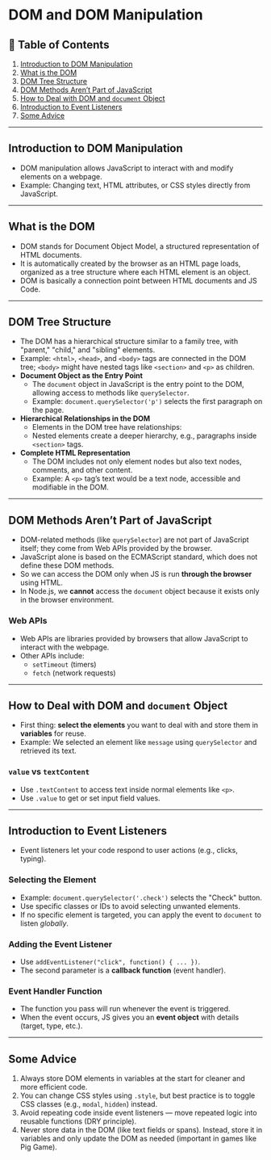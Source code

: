 # **DOM and DOM Manipulation**

## 📑 Table of Contents

1. [Introduction to DOM Manipulation](#introduction-to-dom-manipulation)
2. [What is the DOM](#what-is-the-dom)
3. [DOM Tree Structure](#dom-tree-structure)
4. [DOM Methods Aren’t Part of JavaScript](#dom-methods-arent-part-of-javascript)
5. [How to Deal with DOM and `document` Object](#how-to-deal-with-dom-and-document-object)
6. [Introduction to Event Listeners](#introduction-to-event-listeners)
7. [Some Advice](#some-advice)

---

## **Introduction to DOM Manipulation**

- DOM manipulation allows JavaScript to interact with and modify elements on a webpage.
- Example: Changing text, HTML attributes, or CSS styles directly from JavaScript.

---

## **What is the DOM**

- DOM stands for Document Object Model, a structured representation of HTML documents.
- It is automatically created by the browser as an HTML page loads, organized as a tree structure where each HTML element is an object.
- DOM is basically a connection point between HTML documents and JS Code.

---

## **DOM Tree Structure**

- The DOM has a hierarchical structure similar to a family tree, with "parent," "child," and "sibling" elements.
- Example: `<html>`, `<head>`, and `<body>` tags are connected in the DOM tree; `<body>` might have nested tags like `<section>` and `<p>` as children.
- **Document Object as the Entry Point**
  - The `document` object in JavaScript is the entry point to the DOM, allowing access to methods like `querySelector`.
  - Example: `document.querySelector('p')` selects the first paragraph on the page.
- **Hierarchical Relationships in the DOM**
  - Elements in the DOM tree have relationships:
  - Nested elements create a deeper hierarchy, e.g., paragraphs inside `<section>` tags.
- **Complete HTML Representation**
  - The DOM includes not only element nodes but also text nodes, comments, and other content.
  - Example: A `<p>` tag’s text would be a text node, accessible and modifiable in the DOM.

---

## **DOM Methods Aren’t Part of JavaScript**

- DOM-related methods (like `querySelector`) are not part of JavaScript itself; they come from Web APIs provided by the browser.
- JavaScript alone is based on the ECMAScript standard, which does not define these DOM methods.
- So we can access the DOM only when JS is run **through the browser** using HTML.
- In Node.js, we **cannot** access the `document` object because it exists only in the browser environment.

### Web APIs

- Web APIs are libraries provided by browsers that allow JavaScript to interact with the webpage.
- Other APIs include:
  - `setTimeout` (timers)
  - `fetch` (network requests)

---

## **How to Deal with DOM and `document` Object**

- First thing: **select the elements** you want to deal with and store them in **variables** for reuse.
- Example: We selected an element like `message` using `querySelector` and retrieved its text.

### `value` vs `textContent`

- Use `.textContent` to access text inside normal elements like `<p>`.
- Use `.value` to get or set input field values.

---

## **Introduction to Event Listeners**

- Event listeners let your code respond to user actions (e.g., clicks, typing).

### Selecting the Element

- Example: `document.querySelector('.check')` selects the "Check" button.
- Use specific classes or IDs to avoid selecting unwanted elements.
- If no specific element is targeted, you can apply the event to `document` to listen _globally_.

### Adding the Event Listener

- Use `addEventListener("click", function() { ... })`.
- The second parameter is a **callback function** (event handler).

### Event Handler Function

- The function you pass will run whenever the event is triggered.
- When the event occurs, JS gives you an **event object** with details (target, type, etc.).

---

## **Some Advice**

1. Always store DOM elements in variables at the start for cleaner and more efficient code.
2. You can change CSS styles using `.style`, but best practice is to toggle CSS classes (e.g., `modal`, `hidden`) instead.
3. Avoid repeating code inside event listeners — move repeated logic into reusable functions (DRY principle).
4. Never store data in the DOM (like text fields or spans). Instead, store it in variables and only update the DOM as needed (important in games like Pig Game).
